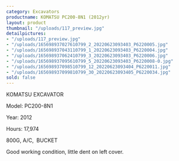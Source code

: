 ```yaml
---
category: Excavators
productname: KOMATSU PC200-8N1 (2012yr)
layout: product
thumbnail: "/uploads/117_preview.jpg"
detailpictures:
- "/uploads/117_preview.jpg"
- "/uploads/165698937027610799_2_20220623093403_P6220005.jpg"
- "/uploads/165698937043110799_1_20220623093403_P6220004.jpg"
- "/uploads/165698937062410799_3_20220623093403_P6220006.jpg"
- "/uploads/165698937095610799_5_20220623093403_P6220008-0.jpg"
- "/uploads/165698937098510799_12_20220623093404_P6220011.jpg"
- "/uploads/165698937099810799_30_20220623093405_P6220034.jpg"
sold: false
---
```


KOMATSU EXCAVATOR&nbsp;

Model:&nbsp;PC200-8N1

Year:&nbsp;2012

Hours:&nbsp;17,974

800G, A/C, &nbsp;BUCKET

Good working condition, little dent on left cover.



